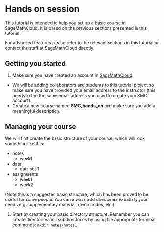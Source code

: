 # Hands on session
This tutorial is intended to help you set up a basic course in SageMathCloud. It is based on the previous sections presented in this tutorial.

For advanced features please refer to the relevant sections in this tutorial or contact the staff at SageMathCloud directly.

## Getting you started
1. Make sure you have created an account in [SageMathCloud](https://cloud.sagemath.com/).
- We will be adding collaborators and students to this tutorial project so make sure you have provided your email address to the instructor (this needs to the the same email address you used to create your SMC account).
- Create a new course named **SMC_hands_on** and make sure you add a meaningful description.

## Managing your course
We will first create the basic structure of your course, which will look something like this:
  - notes
    - week1
  - data
    - data set 1
  - assignments
    - week1
    - week2

(Note this is a suggested basic structure, which has been proved to be useful for some people. You can always add directories to satisfy your needs e.g. supplementary material, demo codes, etc.)

1.  Start by creating your basic directory structure. Remember you can create directories and subdirectories by using the appropriate terminal commands: `mkdir notes/notes1`
